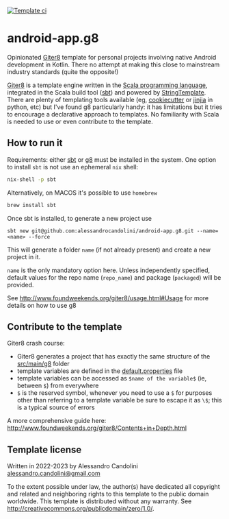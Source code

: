[![Template ci](https://github.com/alessandrocandolini/android-app.g8/actions/workflows/ci.yml/badge.svg)](https://github.com/alessandrocandolini/android-app.g8/actions/workflows/ci.yml)

# android-app.g8

Opinionated [Giter8](https://www.foundweekends.org/giter8/) template for personal projects involving native Android development in Kotlin. There no attempt at making this close to mainstream industry standards (quite the opposite!) 

[Giter8](https://www.foundweekends.org/giter8/) is a template engine written in the [Scala programming language](https://www.scala-lang.org/), integrated in the Scala build tool ([sbt](https://www.scala-sbt.org/)) and powered by [StringTemplate](https://www.stringtemplate.org/). 
There are plenty of templating tools available (eg, [cookiecutter](https://cookiecutter.readthedocs.io/en/stable/) or [jinjia](https://jinja.palletsprojects.com/) in python, etc) but I've found g8 particularly handy: it has limitations but it tries to encourage a declarative approach to templates. No familiarity with Scala is needed to use or even contribute to the template. 

## How to run it 

Requirements: either [sbt](https://www.scala-sbt.org/) or [g8](https://www.foundweekends.org/giter8/) must be installed in the system. One option to install `sbt` is not use an ephemeral `nix` shell: 
```bash
nix-shell -p sbt 
```
Alternatively, on MACOS it's possible to use `homebrew`
```bash
brew install sbt
```

Once sbt is installed, to generate a new project use
```
sbt new git@github.com:alessandrocandolini/android-app.g8.git --name=<name> --force
```
This will generate a folder `name` (if not already present) and create a new project in it. 

`name` is the only mandatory option here. Unless independently specified, default values for the repo name (`repo_name`) and package (`packaged`) will be provided.  

See http://www.foundweekends.org/giter8/usage.html#Usage for more details on how to use g8

## Contribute to the template

Giter8 crash course: 

* Giter8 generates a project that has exactly the same structure of the [src/main/g8](src/main/g8) folder
* template variables are defined in the [default.properties](src/main/g8/default.properties) file
* template variables can be accessed as `$name of the variable$` (ie, between `$`) from everywhere
* `$` is the reserved symbol, whenever you need to use a `$` for purposes other than referring to a template variable be sure to escape it as `\$`; this is a typical source of errors

A more comprehensive guide here: http://www.foundweekends.org/giter8/Contents+in+Depth.html

Template license
----------------
Written in 2022-2023 by Alessandro Candolini alessandro.candolini@gmail.com

To the extent possible under law, the author(s) have dedicated all copyright and related
and neighboring rights to this template to the public domain worldwide.
This template is distributed without any warranty. See <http://creativecommons.org/publicdomain/zero/1.0/>.

[g8]: http://www.foundweekends.org/giter8/
